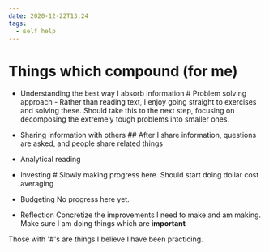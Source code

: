 ```yaml
---
date: 2020-12-22T13:24
tags: 
  - self help
---
```


# Things which compound (for me)

- Understanding the best way I absorb information #
  Problem solving approach - Rather than reading text, I enjoy going straight to exercises and solving these.
  Should take this to the next step, focusing on decomposing the extremely tough problems into smaller ones.
  
- Sharing information with others ##
  After I share information, questions are asked, and people share related things
  
- Analytical reading

- Investing #
  Slowly making progress here. Should start doing dollar cost averaging
  
- Budgeting
  No progress here yet.

- Reflection
  Concretize the improvements I need to make and am making.
  Make sure I am doing things which are **important**

Those with '#'s are things I believe I have been practicing.
